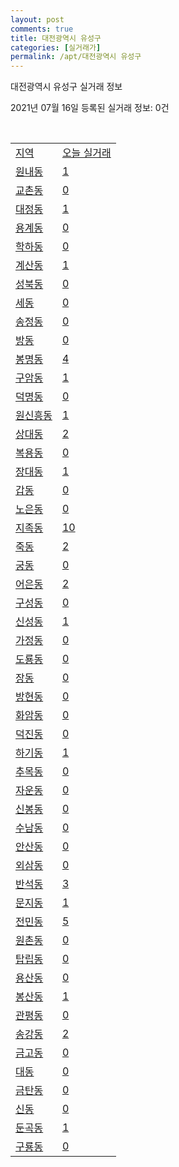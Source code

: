 ```yaml
---
layout: post
comments: true
title: 대전광역시 유성구
categories: [실거래가]
permalink: /apt/대전광역시 유성구
---
```


대전광역시 유성구 실거래 정보

2021년 07월 16일 등록된 실거래 정보: 0건

<script type="text/javascript">
  google.charts.load('current', {'packages':['corechart']});
  google.charts.setOnLoadCallback(drawChart);

  function drawChart() {
    var data = google.visualization.arrayToDataTable([['거래일', '매매', '전월세', '전매'], ['20-07', 262, 379, 4], ['20-08', 560, 619, 24], ['20-09', 402, 499, 13], ['20-10', 556, 588, 13], ['20-11', 645, 589, 18], ['20-12', 700, 657, 23], ['21-01', 519, 631, 15], ['21-02', 415, 569, 11], ['21-03', 426, 514, 7], ['21-04', 349, 435, 15], ['21-05', 386, 415, 141], ['21-06', 272, 462, 122], ['21-07', 54, 126, 14]]);

    var options = {
      title: '최근 1년간 유형별 거래량 추이',
      legend: { position: 'bottom' }
    };

    var chart = new google.visualization.LineChart(document.getElementById('columnchart_material'));
    chart.draw(data, (options));
  }
</script>

<div id="columnchart_material" style="width: 95%; margin-left: -35px"></div>
<br>
<table class="sortable">
  <tr>
    <td><a href="#">지역</a></td>
    <td><a href="#">오늘 실거래</a></td>
  </tr>

  
  <tr class="item">
    <td><a href="대전광역시 유성구 원내동">원내동</a></td>
    <td><a href="대전광역시 유성구 원내동">1</a></td>
  </tr>
    

  <tr class="item">
    <td><a href="대전광역시 유성구 교촌동">교촌동</a></td>
    <td><a href="대전광역시 유성구 교촌동">0</a></td>
  </tr>
    

  <tr class="item">
    <td><a href="대전광역시 유성구 대정동">대정동</a></td>
    <td><a href="대전광역시 유성구 대정동">1</a></td>
  </tr>
    

  <tr class="item">
    <td><a href="대전광역시 유성구 용계동">용계동</a></td>
    <td><a href="대전광역시 유성구 용계동">0</a></td>
  </tr>
    

  <tr class="item">
    <td><a href="대전광역시 유성구 학하동">학하동</a></td>
    <td><a href="대전광역시 유성구 학하동">0</a></td>
  </tr>
    

  <tr class="item">
    <td><a href="대전광역시 유성구 계산동">계산동</a></td>
    <td><a href="대전광역시 유성구 계산동">1</a></td>
  </tr>
    

  <tr class="item">
    <td><a href="대전광역시 유성구 성북동">성북동</a></td>
    <td><a href="대전광역시 유성구 성북동">0</a></td>
  </tr>
    

  <tr class="item">
    <td><a href="대전광역시 유성구 세동">세동</a></td>
    <td><a href="대전광역시 유성구 세동">0</a></td>
  </tr>
    

  <tr class="item">
    <td><a href="대전광역시 유성구 송정동">송정동</a></td>
    <td><a href="대전광역시 유성구 송정동">0</a></td>
  </tr>
    

  <tr class="item">
    <td><a href="대전광역시 유성구 방동">방동</a></td>
    <td><a href="대전광역시 유성구 방동">0</a></td>
  </tr>
    

  <tr class="item">
    <td><a href="대전광역시 유성구 봉명동">봉명동</a></td>
    <td><a href="대전광역시 유성구 봉명동">4</a></td>
  </tr>
    

  <tr class="item">
    <td><a href="대전광역시 유성구 구암동">구암동</a></td>
    <td><a href="대전광역시 유성구 구암동">1</a></td>
  </tr>
    

  <tr class="item">
    <td><a href="대전광역시 유성구 덕명동">덕명동</a></td>
    <td><a href="대전광역시 유성구 덕명동">0</a></td>
  </tr>
    

  <tr class="item">
    <td><a href="대전광역시 유성구 원신흥동">원신흥동</a></td>
    <td><a href="대전광역시 유성구 원신흥동">1</a></td>
  </tr>
    

  <tr class="item">
    <td><a href="대전광역시 유성구 상대동">상대동</a></td>
    <td><a href="대전광역시 유성구 상대동">2</a></td>
  </tr>
    

  <tr class="item">
    <td><a href="대전광역시 유성구 복용동">복용동</a></td>
    <td><a href="대전광역시 유성구 복용동">0</a></td>
  </tr>
    

  <tr class="item">
    <td><a href="대전광역시 유성구 장대동">장대동</a></td>
    <td><a href="대전광역시 유성구 장대동">1</a></td>
  </tr>
    

  <tr class="item">
    <td><a href="대전광역시 유성구 갑동">갑동</a></td>
    <td><a href="대전광역시 유성구 갑동">0</a></td>
  </tr>
    

  <tr class="item">
    <td><a href="대전광역시 유성구 노은동">노은동</a></td>
    <td><a href="대전광역시 유성구 노은동">0</a></td>
  </tr>
    

  <tr class="item">
    <td><a href="대전광역시 유성구 지족동">지족동</a></td>
    <td><a href="대전광역시 유성구 지족동">10</a></td>
  </tr>
    

  <tr class="item">
    <td><a href="대전광역시 유성구 죽동">죽동</a></td>
    <td><a href="대전광역시 유성구 죽동">2</a></td>
  </tr>
    

  <tr class="item">
    <td><a href="대전광역시 유성구 궁동">궁동</a></td>
    <td><a href="대전광역시 유성구 궁동">0</a></td>
  </tr>
    

  <tr class="item">
    <td><a href="대전광역시 유성구 어은동">어은동</a></td>
    <td><a href="대전광역시 유성구 어은동">2</a></td>
  </tr>
    

  <tr class="item">
    <td><a href="대전광역시 유성구 구성동">구성동</a></td>
    <td><a href="대전광역시 유성구 구성동">0</a></td>
  </tr>
    

  <tr class="item">
    <td><a href="대전광역시 유성구 신성동">신성동</a></td>
    <td><a href="대전광역시 유성구 신성동">1</a></td>
  </tr>
    

  <tr class="item">
    <td><a href="대전광역시 유성구 가정동">가정동</a></td>
    <td><a href="대전광역시 유성구 가정동">0</a></td>
  </tr>
    

  <tr class="item">
    <td><a href="대전광역시 유성구 도룡동">도룡동</a></td>
    <td><a href="대전광역시 유성구 도룡동">0</a></td>
  </tr>
    

  <tr class="item">
    <td><a href="대전광역시 유성구 장동">장동</a></td>
    <td><a href="대전광역시 유성구 장동">0</a></td>
  </tr>
    

  <tr class="item">
    <td><a href="대전광역시 유성구 방현동">방현동</a></td>
    <td><a href="대전광역시 유성구 방현동">0</a></td>
  </tr>
    

  <tr class="item">
    <td><a href="대전광역시 유성구 화암동">화암동</a></td>
    <td><a href="대전광역시 유성구 화암동">0</a></td>
  </tr>
    

  <tr class="item">
    <td><a href="대전광역시 유성구 덕진동">덕진동</a></td>
    <td><a href="대전광역시 유성구 덕진동">0</a></td>
  </tr>
    

  <tr class="item">
    <td><a href="대전광역시 유성구 하기동">하기동</a></td>
    <td><a href="대전광역시 유성구 하기동">1</a></td>
  </tr>
    

  <tr class="item">
    <td><a href="대전광역시 유성구 추목동">추목동</a></td>
    <td><a href="대전광역시 유성구 추목동">0</a></td>
  </tr>
    

  <tr class="item">
    <td><a href="대전광역시 유성구 자운동">자운동</a></td>
    <td><a href="대전광역시 유성구 자운동">0</a></td>
  </tr>
    

  <tr class="item">
    <td><a href="대전광역시 유성구 신봉동">신봉동</a></td>
    <td><a href="대전광역시 유성구 신봉동">0</a></td>
  </tr>
    

  <tr class="item">
    <td><a href="대전광역시 유성구 수남동">수남동</a></td>
    <td><a href="대전광역시 유성구 수남동">0</a></td>
  </tr>
    

  <tr class="item">
    <td><a href="대전광역시 유성구 안산동">안산동</a></td>
    <td><a href="대전광역시 유성구 안산동">0</a></td>
  </tr>
    

  <tr class="item">
    <td><a href="대전광역시 유성구 외삼동">외삼동</a></td>
    <td><a href="대전광역시 유성구 외삼동">0</a></td>
  </tr>
    

  <tr class="item">
    <td><a href="대전광역시 유성구 반석동">반석동</a></td>
    <td><a href="대전광역시 유성구 반석동">3</a></td>
  </tr>
    

  <tr class="item">
    <td><a href="대전광역시 유성구 문지동">문지동</a></td>
    <td><a href="대전광역시 유성구 문지동">1</a></td>
  </tr>
    

  <tr class="item">
    <td><a href="대전광역시 유성구 전민동">전민동</a></td>
    <td><a href="대전광역시 유성구 전민동">5</a></td>
  </tr>
    

  <tr class="item">
    <td><a href="대전광역시 유성구 원촌동">원촌동</a></td>
    <td><a href="대전광역시 유성구 원촌동">0</a></td>
  </tr>
    

  <tr class="item">
    <td><a href="대전광역시 유성구 탑립동">탑립동</a></td>
    <td><a href="대전광역시 유성구 탑립동">0</a></td>
  </tr>
    

  <tr class="item">
    <td><a href="대전광역시 유성구 용산동">용산동</a></td>
    <td><a href="대전광역시 유성구 용산동">0</a></td>
  </tr>
    

  <tr class="item">
    <td><a href="대전광역시 유성구 봉산동">봉산동</a></td>
    <td><a href="대전광역시 유성구 봉산동">1</a></td>
  </tr>
    

  <tr class="item">
    <td><a href="대전광역시 유성구 관평동">관평동</a></td>
    <td><a href="대전광역시 유성구 관평동">0</a></td>
  </tr>
    

  <tr class="item">
    <td><a href="대전광역시 유성구 송강동">송강동</a></td>
    <td><a href="대전광역시 유성구 송강동">2</a></td>
  </tr>
    

  <tr class="item">
    <td><a href="대전광역시 유성구 금고동">금고동</a></td>
    <td><a href="대전광역시 유성구 금고동">0</a></td>
  </tr>
    

  <tr class="item">
    <td><a href="대전광역시 유성구 대동">대동</a></td>
    <td><a href="대전광역시 유성구 대동">0</a></td>
  </tr>
    

  <tr class="item">
    <td><a href="대전광역시 유성구 금탄동">금탄동</a></td>
    <td><a href="대전광역시 유성구 금탄동">0</a></td>
  </tr>
    

  <tr class="item">
    <td><a href="대전광역시 유성구 신동">신동</a></td>
    <td><a href="대전광역시 유성구 신동">0</a></td>
  </tr>
    

  <tr class="item">
    <td><a href="대전광역시 유성구 둔곡동">둔곡동</a></td>
    <td><a href="대전광역시 유성구 둔곡동">1</a></td>
  </tr>
    

  <tr class="item">
    <td><a href="대전광역시 유성구 구룡동">구룡동</a></td>
    <td><a href="대전광역시 유성구 구룡동">0</a></td>
  </tr>
    


</table>


    